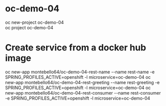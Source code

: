 
# oc-demo-04
oc new-project oc-demo-04  
oc project oc-demo-04


# Create service from a docker hub image
oc new-app montebello64/oc-demo-04-rest-name --name rest-name -e SPRING_PROFILES_ACTIVE=openshift -l microservice=oc-demo-04
oc new-app montebello64/oc-demo-04-rest-greeting --name rest-greeting -e SPRING_PROFILES_ACTIVE=openshift -l microservice=oc-demo-04
oc new-app montebello64/oc-demo-04-rest-consumer --name rest-consumer -e SPRING_PROFILES_ACTIVE=openshift -l microservice=oc-demo-04

